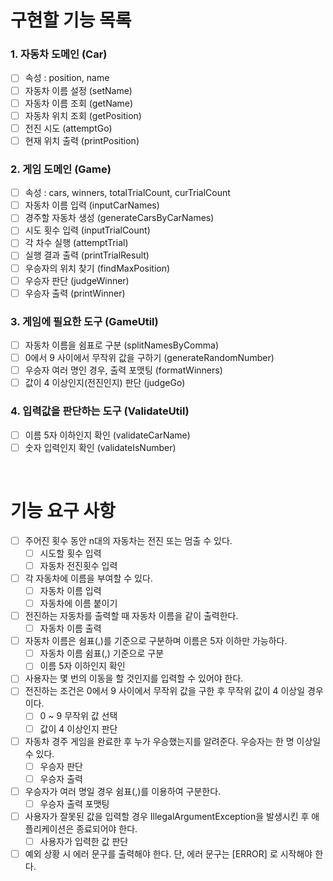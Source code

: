 # 구현할 기능 목록

### 1. 자동차 도메인 (Car)

- [ ] 속성 : position, name
- [ ] 자동차 이름 설정 (setName)
- [ ] 자동차 이름 조회 (getName)
- [ ] 자동차 위치 조회 (getPosition)
- [ ] 전진 시도 (attemptGo)
- [ ] 현재 위치 출력 (printPosition)

### 2. 게임 도메인 (Game)

- [ ] 속성 : cars, winners, totalTrialCount, curTrialCount
- [ ] 자동차 이름 입력 (inputCarNames)
- [ ] 경주할 자동차 생성 (generateCarsByCarNames)
- [ ] 시도 횟수 입력 (inputTrialCount)
- [ ] 각 차수 실행 (attemptTrial)
- [ ] 실행 결과 출력 (printTrialResult)
- [ ] 우승자의 위치 찾기 (findMaxPosition)
- [ ] 우승자 판단 (judgeWinner)
- [ ] 우승자 출력 (printWinner)

### 3. 게임에 필요한 도구 (GameUtil)

- [ ] 자동차 이름을 쉼표로 구분 (splitNamesByComma)
- [ ] 0에서 9 사이에서 무작위 값을 구하기 (generateRandomNumber)
- [ ] 우승자 여러 명인 경우, 출력 포맷팅 (formatWinners)
- [ ] 값이 4 이상인지(전진인지) 판단 (judgeGo)

### 4. 입력값을 판단하는 도구 (ValidateUtil)

- [ ] 이름 5자 이하인지 확인 (validateCarName)
- [ ] 숫자 입력인지 확인 (validateIsNumber)

<br>

# 기능 요구 사항

- [ ] 주어진 횟수 동안 n대의 자동차는 전진 또는 멈출 수 있다.
    - [ ] 시도할 횟수 입력
    - [ ] 자동차 전진횟수 입력
- [ ] 각 자동차에 이름을 부여할 수 있다.
    - [ ] 자동차 이름 입력
    - [ ] 자동차에 이름 붙이기
- [ ] 전진하는 자동차를 출력할 때 자동차 이름을 같이 출력한다.
    - [ ] 자동차 이름 출력
- [ ] 자동차 이름은 쉼표(,)를 기준으로 구분하며 이름은 5자 이하만 가능하다.
    - [ ] 자동차 이름 쉼표(,) 기준으로 구분
    - [ ] 이름 5자 이하인지 확인
- [ ] 사용자는 몇 번의 이동을 할 것인지를 입력할 수 있어야 한다.
- [ ] 전진하는 조건은 0에서 9 사이에서 무작위 값을 구한 후 무작위 값이 4 이상일 경우이다.
    - [ ] 0 ~ 9 무작위 값 선택
    - [ ] 값이 4 이상인지 판단
- [ ] 자동차 경주 게임을 완료한 후 누가 우승했는지를 알려준다. 우승자는 한 명 이상일 수 있다.
    - [ ] 우승자 판단
    - [ ] 우승자 출력
- [ ] 우승자가 여러 명일 경우 쉼표(,)를 이용하여 구분한다.
    - [ ] 우승자 출력 포맷팅
- [ ] 사용자가 잘못된 값을 입력할 경우 IllegalArgumentException을 발생시킨 후 애플리케이션은 종료되어야 한다.
    - [ ] 사용자가 입력한 값 판단
- [ ] 예외 상황 시 에러 문구를 출력해야 한다. 단, 에러 문구는 [ERROR] 로 시작해야 한다.